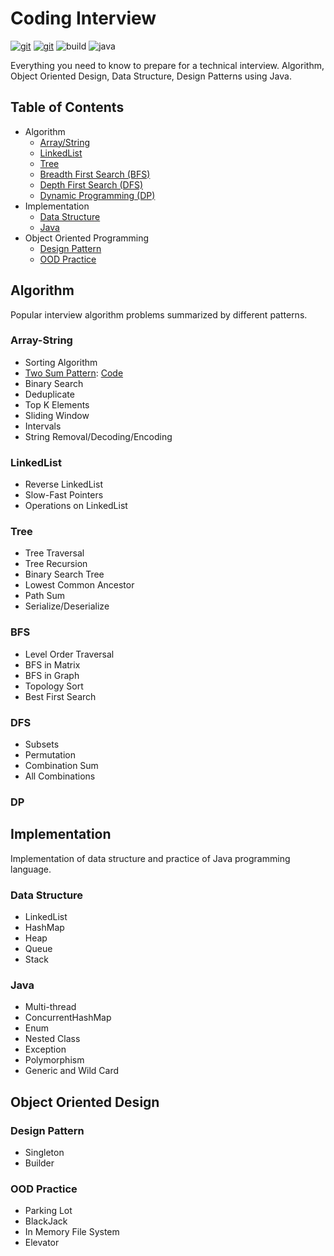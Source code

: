 # Coding Interview

[![git](https://badgen.net/badge/Git/zdong1995/blue?icon=github)](https://github.com/zdong1995/) [![git](https://badgen.net/badge/Repo/star/yellow?icon=git)](https://github.com/zdong1995/coding-interview) ![build](https://github.com/zdong1995/coding-interview/workflows/Build/badge.svg) ![java](https://img.shields.io/badge/Language-java-orange.svg)

Everything you need to know to prepare for a technical interview. Algorithm, Object Oriented Design, Data Structure, Design Patterns using Java.

## Table of Contents

* Algorithm
  * [Array/String](https://github.com/zdong1995/coding-interview#array-string)
  * [LinkedList](https://github.com/zdong1995/coding-interview#linkedlist)
  * [Tree](https://github.com/zdong1995/coding-interview#tree)
  * [Breadth First Search \(BFS\)](https://github.com/zdong1995/coding-interview#bfs)
  * [Depth First Search \(DFS\)](https://github.com/zdong1995/coding-interview#dfs)
  * [Dynamic Programming \(DP\)](https://github.com/zdong1995/coding-interview#dp)
* Implementation
  * [Data Structure](https://github.com/zdong1995/coding-interview#data-structure)
  * [Java](https://github.com/zdong1995/coding-interview#java)
* Object Oriented Programming
  * [Design Pattern](https://github.com/zdong1995/coding-interview#design-pattern)
  * [OOD Practice](https://github.com/zdong1995/coding-interview#ood-practice)

## Algorithm

Popular interview algorithm problems summarized by different patterns.

### Array-String

* Sorting Algorithm
* [Two Sum Pattern](docs/algorithm/1.array/1.2-two-sum.md): [Code](src/main/java/algorithm/array/twosum)
* Binary Search
* Deduplicate
* Top K Elements
* Sliding Window
* Intervals
* String Removal/Decoding/Encoding

### LinkedList

* Reverse LinkedList
* Slow-Fast Pointers
* Operations on LinkedList

### Tree

* Tree Traversal
* Tree Recursion
* Binary Search Tree
* Lowest Common Ancestor
* Path Sum
* Serialize/Deserialize

### BFS

* Level Order Traversal
* BFS in Matrix
* BFS in Graph
* Topology Sort
* Best First Search

### DFS

* Subsets
* Permutation
* Combination Sum
*  All Combinations

### DP

## Implementation

Implementation of data structure and practice of Java programming language.

### Data Structure

* LinkedList
* HashMap
* Heap
* Queue
* Stack

### Java

* Multi-thread
* ConcurrentHashMap
* Enum
* Nested Class
* Exception
* Polymorphism
* Generic and Wild Card

## Object Oriented Design

### Design Pattern

* Singleton
* Builder

### OOD Practice

* Parking Lot
* BlackJack
* In Memory File System
* Elevator

